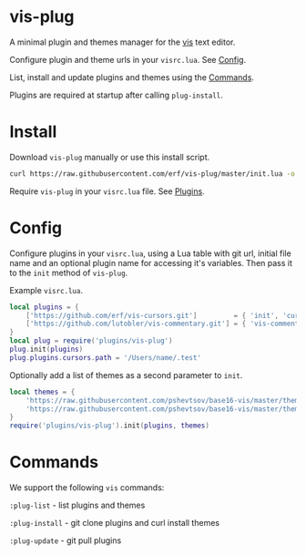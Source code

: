 # vis-plug

A minimal plugin and themes manager for the [vis](https://github.com/martanne/vis) text editor.

Configure plugin and theme urls in your `visrc.lua`. See [Config](#config). 

List, install and update plugins and themes using the [Commands](#commands). 

Plugins are required at startup after calling `plug-install`.

# Install

Download `vis-plug` manually or use this install script. 

```bash
curl https://raw.githubusercontent.com/erf/vis-plug/master/init.lua -o $HOME/.config/vis/plugins/vis-plug/init.lua --create-dirs
```

Require `vis-plug` in your `visrc.lua` file. See [Plugins](https://github.com/martanne/vis/wiki/Plugins).

# Config

Configure plugins in your `visrc.lua`, using a Lua table with git url, initial 
file name and an optional plugin name for accessing it's variables. Then pass it 
to the `init` method of `vis-plug`. 

Example `visrc.lua`.

```lua
local plugins = {
	['https://github.com/erf/vis-cursors.git']         = { 'init', 'cursors' },
	['https://github.com/lutobler/vis-commentary.git'] = { 'vis-commentary' },
}
local plug = require('plugins/vis-plug')
plug.init(plugins)
plug.plugins.cursors.path = '/Users/name/.test'
```

Optionally add a list of themes as a second parameter to `init`.

```lua
local themes = {
	'https://raw.githubusercontent.com/pshevtsov/base16-vis/master/themes/base16-summerfruit-light.lua',
	'https://raw.githubusercontent.com/pshevtsov/base16-vis/master/themes/base16-unikitty-light.lua',
}
require('plugins/vis-plug').init(plugins, themes)
```

# Commands

We support the following `vis` commands:

`:plug-list` - list plugins and themes

`:plug-install` - git clone plugins and curl install themes

`:plug-update` - git pull plugins


